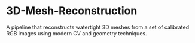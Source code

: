 # 3D-Mesh-Reconstruction
A pipeline that reconstructs watertight 3D meshes from a set of calibrated RGB images using modern CV and geometry techniques.

